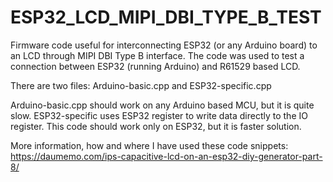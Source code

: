 # ESP32_LCD_MIPI_DBI_TYPE_B_TEST
Firmware code useful for interconnecting ESP32 (or any Arduino board) to an LCD through MIPI DBI Type B interface.
The code was used to test a connection between ESP32 (running Arduino) and R61529 based LCD.

There are two files: Arduino-basic.cpp and ESP32-specific.cpp

Arduino-basic.cpp should work on any Arduino based MCU, but it is quite slow.
ESP32-specific uses ESP32 register to write data directly to the IO register. This code should work only on ESP32, but it is faster solution.

More information, how and where I have used these code snippets: https://daumemo.com/ips-capacitive-lcd-on-an-esp32-diy-generator-part-8/
